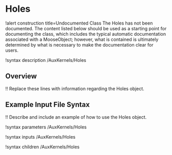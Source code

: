# Holes

!alert construction title=Undocumented Class
The Holes has not been documented. The content listed below should be used as a starting point for
documenting the class, which includes the typical automatic documentation associated with a
MooseObject; however, what is contained is ultimately determined by what is necessary to make the
documentation clear for users.

!syntax description /AuxKernels/Holes

## Overview

!! Replace these lines with information regarding the Holes object.

## Example Input File Syntax

!! Describe and include an example of how to use the Holes object.

!syntax parameters /AuxKernels/Holes

!syntax inputs /AuxKernels/Holes

!syntax children /AuxKernels/Holes
